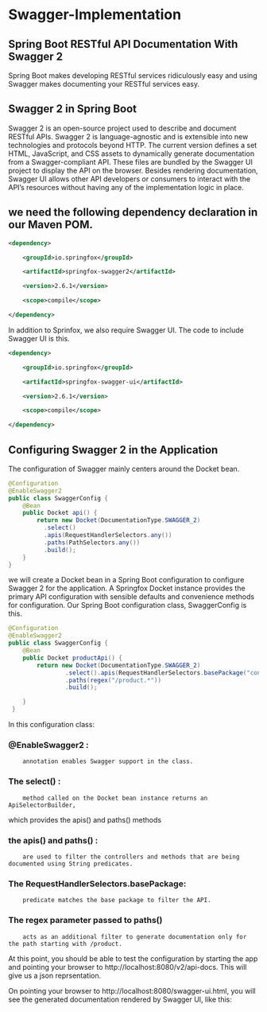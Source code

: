 # Swagger-Implementation

## Spring Boot RESTful API Documentation With Swagger 2

Spring Boot makes developing RESTful services ridiculously easy and using Swagger makes documenting your RESTful services easy.

## Swagger 2 in Spring Boot

Swagger 2 is an open-source project used to describe and document RESTful APIs. Swagger 2 is language-agnostic 
and is extensible into new technologies and protocols beyond HTTP. 
The current version defines a set HTML, JavaScript, and CSS assets to dynamically generate documentation from a 
Swagger-compliant API. These files are bundled by the Swagger UI project to display the API on the browser. 
Besides rendering documentation, Swagger UI allows other API developers or consumers to interact with the 
API’s resources without having any of the implementation logic in place.

## we need the following dependency declaration in our Maven POM.

~~~xml
<dependency>

    <groupId>io.springfox</groupId>

    <artifactId>springfox-swagger2</artifactId>

    <version>2.6.1</version>

    <scope>compile</scope>

</dependency>
~~~
In addition to Sprinfox, we also require Swagger UI. The code to include Swagger UI is this.

~~~xml
<dependency>

    <groupId>io.springfox</groupId>

    <artifactId>springfox-swagger-ui</artifactId>

    <version>2.6.1</version>

    <scope>compile</scope>

</dependency>
~~~
## Configuring Swagger 2 in the Application
The configuration of Swagger mainly centers around the Docket bean.

~~~java
@Configuration
@EnableSwagger2
public class SwaggerConfig {  
    @Bean
    public Docket api() { 
        return new Docket(DocumentationType.SWAGGER_2)  
          .select()                                  
          .apis(RequestHandlerSelectors.any())  
          .paths(PathSelectors.any())     
          .build();                                           
    }
}
~~~
we will create a Docket bean in a Spring Boot configuration to configure Swagger 2 for the application. 
A Springfox Docket instance provides the primary API configuration with sensible defaults and convenience 
methods for configuration. Our Spring Boot configuration class, SwaggerConfig is this.

~~~java
@Configuration
@EnableSwagger2
public class SwaggerConfig {
    @Bean
    public Docket productApi() {
        return new Docket(DocumentationType.SWAGGER_2)
                .select().apis(RequestHandlerSelectors.basePackage("contoller-package-name"))
                .paths(regex("/product.*"))
                .build();

    }
 }
~~~
In this configuration class: 

### @EnableSwagger2 :
        annotation enables Swagger support in the class. 
### The select() :
        method called on the Docket bean instance returns an ApiSelectorBuilder, 
which provides the apis() and paths() methods 
### the apis() and paths() :
        are used to filter the controllers and methods that are being documented using String predicates.

### The RequestHandlerSelectors.basePackage:
        predicate matches the base package to filter the API. 
### The regex parameter passed to paths()
        acts as an additional filter to generate documentation only for the path starting with /product.

At this point, you should be able to test the configuration by starting the app and pointing 
your browser to http://localhost:8080/v2/api-docs. This will give us a json reprsentation.

On pointing your browser to http://localhost:8080/swagger-ui.html, you will see the generated documentation rendered by Swagger UI, like this:
